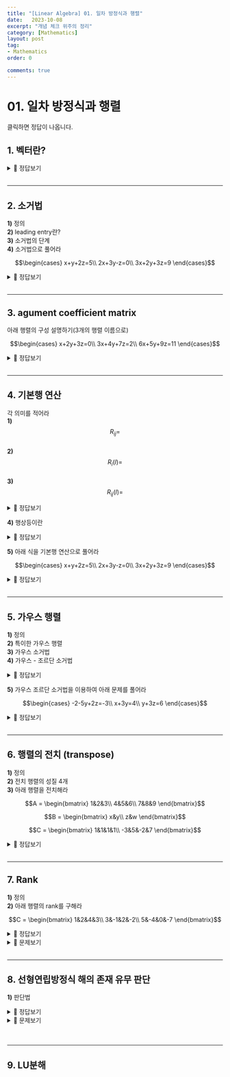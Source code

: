 ```yaml
---
title: "[Linear Algebra] 01. 일차 방정식과 행렬"
date:   2023-10-08
excerpt: "개념 체크 위주의 정리"
category: [Mathematics]
layout: post
tag:
- Mathematics
order: 0

comments: true
---
```


# 01. 일차 방정식과 행렬
클릭하면 정답이 나옵니다. 

## 1. 벡터란?

<details>
<summary>🖤 정답보기</summary>
<div markdown="1">


**크기**와 **방향**을 모두 가진 물리량을 벡터 (vector) 라 한다.

벡터는 흔히 화살표로 표현한다.   
* 화살표의 길이: 벡터의 크기   
* 화살표의 방향: 벡터가 작용하는 방향   
벡터로 기술할 수 있는 물리적 상황은 크기와 방향만 고려하면 충분한 경우가 많다.   
다시 말해, 벡터가 어디에 위치했는지와 무관하게 크기와 방향이 같으면 동일한 벡터로 생각한다.   

  
</div>
</details>


<br/>

----

## 2. 소거법
**1)** 정의     
**2)** leading entry란?    
**3)** 소거법의 단계      
**4)** 소거법으로 풀어라     

 $$\begin{cases}
x+y+2z=5\\
2x+3y-z=0\\
3x+2y+3z=9 
\end{cases}$$




<details>
<summary>🖤 정답보기</summary>
<div markdown="1">

<div class="notice" markdown="1">

**1)** 정의    
* leading entry의 계수가 1이 되오록 역계단 만들기


**2)** 리딩항이란?       
* 한 행에서 0이 아닌 항들 중, 가장 왼쪽 column에 존재하는 항
![image](https://github.com/yerimoh/yerimoh.github.io/assets/76824611/630b6852-208a-4238-bd32-933d3ca43a9c)
여기서 네모를 말함

**3)** 소거법의 단계     
* 1) leading entry를 1로 만듦    
* 2) 후진 대입    

**4)** 소거법으로 풀어라   
<img src="https://github.com/yerimoh/yerimoh.github.io/assets/76824611/43d7aa2b-5868-4d94-8810-3030962c2bd2" align="left"> 
<br/>
<br/>
<br/>
<br/>
<br/>
<br/>


</div>

</div>
</details>  

<br/>

----

## 3. agument coefficient matrix
아래 행렬의 구성 설명하기(3개의 행렬 이름으로)    

 $$\begin{cases}
x+2y+3z=0\\
3x+4y+7z=2\\
6x+5y+9z=11 
\end{cases}$$

<details>
<summary>🖤 정답보기</summary>
<div markdown="1">

<div class="notice" markdown="1">
  
<br/>**1)** agument coeffient matrix (확대 행렬, 첨가행렬)         
<img src="https://github.com/yerimoh/yerimoh.github.io/assets/76824611/cb7567fb-5baf-4fbe-84a3-c291b93aa94b" align="left">  
<br/>
<br/>

<br/>**2)** coeffient matrix (계수 행렬)     
<img src="https://github.com/yerimoh/yerimoh.github.io/assets/76824611/28439571-bb9c-4595-971a-539ffbbd322d" align="left">  
<br/>
<br/>

<br/>**3)** matrix of constants (상수 행렬)<br/>
<img src="https://github.com/yerimoh/yerimoh.github.io/assets/76824611/171f286c-703b-4ed4-8925-4349c47b50e7" align="left">  
<br/>
<br/>

</div>
  
</div>
</details>  

<br/>


-----

## 4. 기본행 연산
각 의미를 적어라     
**1)** $$R_{ij} =$$        
**2)** $$R_{i}(l) =$$        
**3)** $$R_{ij}(l) =$$        

<details>
<summary>🖤 정답보기</summary>
<div markdown="1">

<div class="notice" markdown="1">

**1)** $$R_{ij} =$$  
* i번째 행과 j번째 행 교환
  
**2)** $$R_{i}(l) =$$    
* i번째 행 * l(상수)
  
**3)** $$R_{ij}(l) =$$ 
* j번째 행 + **i번째 핼*l(상수)**


</div>
</div>
</details>  

**4)** 행상등이란     

<details>
<summary>🖤 정답보기</summary>
<div markdown="1">

<div class="notice" markdown="1">

row-equivalent,   
행렬 A에 기본행 연산을 적용하여 행렬 B를 얻을 수 있을 때 A와 B는 행상등이라고 함   
</div>
</div>
</details>  


**5)** 아래 식을 기본행 연산으로 풀어라   

$$\begin{cases}
x+y+2z=5\\
2x+3y-z=0\\
3x+2y+3z=9 
\end{cases}$$
 
<details>
<summary>🖤 정답보기</summary>
<div markdown="1">

<div class="notice" markdown="1">

<br/>**1)** reading entry를 1로 만듦<br/>
<img src="https://github.com/yerimoh/img/assets/76824611/a8582431-04c5-4965-90cd-7d4949ffdb22" align="left">  
<br/>
<br/>
<br/>
<br/>
<br/>
<br/>
<br/>
<br/>
<br/>
<br/>

<br/>
<br/>**2)** 후진 대입<br/>
<img src="https://github.com/yerimoh/img/assets/76824611/f53e532d-2cc0-4eaf-83d1-52e13f178353" align="left">  
<br/>
<br/>
<br/>
<br/>
<br/>
<br/>


</div> 
</div>
</details>  

<br/>

----

## 5. 가우스 행렬
**1)** 정의    
**2)** 특이한 가우스 행렬     
**3)** 가우스 소거법   
**4)** 가우스 - 조르단 소거법    

<details>
<summary>🖤 정답보기</summary>
<div markdown="1">
<div class="notice" markdown="1">

**1)** 정의    
* 대각 원소를 모두 1로 만들고, 대각 원소를 기준으로 아래 원소를 모두 0으로 만든 행렬
  
**2)** 특이한 가우스 행렬   
* 기약 가우스 행렬
![image](https://github.com/yerimoh/yerimoh.github.io/assets/76824611/4e694acd-022c-4a1c-a0b9-0dcef8ed18d4)

  
**3)** 가우스 소거법     
* 가우스 행렬을 이용하여 해를 구하는 방법        
![image](https://github.com/yerimoh/yerimoh.github.io/assets/76824611/33015916-0d91-4bc8-8515-b2c64df22f23)

**4)** 가우스 - 조단 소거법     
* 기약 가우스 행렬로 변환 후 후진 대입법을 사용한다     
![image](https://github.com/yerimoh/yerimoh.github.io/assets/76824611/e6034315-bc62-4401-8ab4-800aad8bb4ff)

</div>  
</div>
</details>  

**5)** 가우스 조르단 소거법을 이용하여 아래 문제를 풀어라     

 $$\begin{cases}
-2-5y+2z=-3\\
x+3y=4\\
y+3z=6 
\end{cases}$$

<details>
<summary>🖤 정답보기</summary>
<div markdown="1">
<div class="notice" markdown="1">


![image](https://github.com/yerimoh/yerimoh.github.io/assets/76824611/3acd88a4-515a-4b7c-beb2-ac37df86dd36)


  </div>
</div>
</details>  


<br/>


-----

## 6. 행렬의 전치 (transpose)
**1)** 정의   
**2)** 전치 행렬의 성질 4개   
**3)** 아래 행렬을 전치해라   

$$A =
\begin{bmatrix}
1&2&3\\
4&5&6\\
7&8&9
\end{bmatrix}$$

$$B =
\begin{bmatrix}
x&y\\
z&w
\end{bmatrix}$$


$$C =
\begin{bmatrix}
1&1&1&1\\
-3&5&-2&7
\end{bmatrix}$$

<details>
<summary>🖤 정답보기</summary>
<div markdown="1">

<div class="notice" markdown="1">

**1)** 정의   
* 어떤 행렬의 행과 열을 서로 맞바꾼 행렬     

**2)** 전치 행렬의 성질 4개   
![image](https://github.com/yerimoh/yerimoh.github.io/assets/76824611/ab160531-e2d7-4ce0-9aff-74113e1447b2)

**3)** 아래 행렬을 전치해라   
![image](https://github.com/yerimoh/yerimoh.github.io/assets/76824611/5d691c1e-9f24-4f9a-a58e-25d527c0f8ef)

</div>

</div>
</details>  

<br/>


----


## 7. Rank
**1)** 정의     
**2)** 아래 행렬의 rank를 구해라

$$C =
\begin{bmatrix}
1&2&4&3\\
3&-1&2&-2\\
5&-4&0&-7
\end{bmatrix}$$

<details>
<summary>🖤 정답보기</summary>
<div markdown="1">

<div class="notice" markdown="1">

**1)** 정의     
* 행렬 A에 **기본행 연산**을 적용하여 **가우스 행렬**으로 변환했을 때, **영행이 아닌 행**의 개수

**2)** 아래 행렬의 rank를 구해라
![image](https://github.com/yerimoh/yerimoh.github.io/assets/76824611/e76ac1a5-2f4c-4e13-b414-a5be6a5e07c1)


</div>

</div>
</details>  


<details>
<summary>💜 문제보기</summary>

<div class="notice--info" markdown="1">

**1)**
![image](https://github.com/yerimoh/yerimoh.github.io/assets/76824611/c3899a3d-4648-4966-a669-1826870f3ae2)

<details>
<summary>💜🖤 정답보기</summary>
<div markdown="1">

<div class="notice" markdown="1">

1) a = 0일 때,    
![image](https://github.com/yerimoh/yerimoh.github.io/assets/76824611/4d699ed9-1f8d-4598-b322-707224503530)



2) a !=일 때,
![image](https://github.com/yerimoh/yerimoh.github.io/assets/76824611/8cfb765d-491c-46ef-a530-d2d51080053c)


</div>

</div>
</details>  


</div>

</div>
</details>  

<br/>

----


## 8. 선형연립방정식 해의 존재 유무 판단

**1)** 판단법


<details>
<summary>🖤 정답보기</summary>
<div markdown="1">
<div class="notice" markdown="1">


선형연립방정식 AX = B (A는 계수 행렬, B는 상수행렬)에 대하여
1) rank A = rank (A|B)이면 해가 존재한다
   * rank A = rank (A|B) = **미지수의 수** 이면 유일한 해를 갖는다.
   * rank A = rank (A|B) ≠ **미지수의 수** 이면 무한개의 해를 갖는다.
3) rank A ≠ rank (A|B)이면 해가 존재하지 않는다


</div>
</div>
</details>  





<details>
<summary>💜 문제보기</summary>

<div class="notice--info" markdown="1">

**1)**
![image](https://github.com/yerimoh/yerimoh.github.io/assets/76824611/a76af995-9a04-4d3d-b133-f8c914a4960d)

<details>
<summary>💜🖤 정답보기</summary>
<div markdown="1">

<div class="notice" markdown="1">

![image](https://github.com/yerimoh/yerimoh.github.io/assets/76824611/3845ed16-bfd0-4763-92b9-076e68043e40)



</div>

</div>
</details>  


</div>

</div>
</details>  

<br/>





<br/>


----


## 9. LU분해


